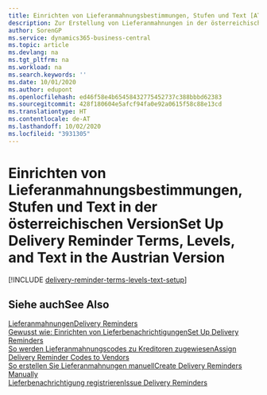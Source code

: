 ```yaml
---
title: Einrichten von Lieferanmahnungsbestimmungen, Stufen und Text [AT]
description: Zur Erstellung von Lieferanmahnungen in der österreichischen Version müssen Sie bestimmte Aufgaben einrichten.
author: SorenGP
ms.service: dynamics365-business-central
ms.topic: article
ms.devlang: na
ms.tgt_pltfrm: na
ms.workload: na
ms.search.keywords: ''
ms.date: 10/01/2020
ms.author: edupont
ms.openlocfilehash: ed46f58e4b65458432775452737c388bbbd62383
ms.sourcegitcommit: 428f180604e5afcf94fa0e92a0615f58c88e13cd
ms.translationtype: HT
ms.contentlocale: de-AT
ms.lasthandoff: 10/02/2020
ms.locfileid: "3931305"
---
```

# <a name="set-up-delivery-reminder-terms-levels-and-text-in-the-austrian-version"></a><span data-ttu-id="5ab93-103">Einrichten von Lieferanmahnungsbestimmungen, Stufen und Text in der österreichischen Version</span><span class="sxs-lookup"><span data-stu-id="5ab93-103">Set Up Delivery Reminder Terms, Levels, and Text in the Austrian Version</span></span>

[!INCLUDE [delivery-reminder-terms-levels-text-setup](../includes/ATCHDE/delivery-reminder-terms-levels-text-setup.md)]

## <a name="see-also"></a><span data-ttu-id="5ab93-104">Siehe auch</span><span class="sxs-lookup"><span data-stu-id="5ab93-104">See Also</span></span>

[<span data-ttu-id="5ab93-105">Lieferanmahnungen</span><span class="sxs-lookup"><span data-stu-id="5ab93-105">Delivery Reminders</span></span>](delivery-reminders.md)  
[<span data-ttu-id="5ab93-106">Gewusst wie: Einrichten von Lieferbenachrichtigungen</span><span class="sxs-lookup"><span data-stu-id="5ab93-106">Set Up Delivery Reminders</span></span>](how-to-set-up-delivery-reminders.md)  
[<span data-ttu-id="5ab93-107">So werden Lieferanmahnungscodes zu Kreditoren zugewiesen</span><span class="sxs-lookup"><span data-stu-id="5ab93-107">Assign Delivery Reminder Codes to Vendors</span></span>](how-to-assign-delivery-reminder-codes-to-vendors.md)  
[<span data-ttu-id="5ab93-108">So erstellen Sie Lieferanmahnungen manuell</span><span class="sxs-lookup"><span data-stu-id="5ab93-108">Create Delivery Reminders Manually</span></span>](how-to-create-delivery-reminders-manually.md)  
[<span data-ttu-id="5ab93-109">Lieferbenachrichtigung registrieren</span><span class="sxs-lookup"><span data-stu-id="5ab93-109">Issue Delivery Reminders</span></span>](how-to-issue-delivery-reminders.md)  
